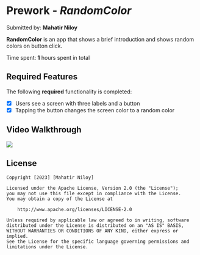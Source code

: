 # Prework - *RandomColor*

Submitted by: **Mahatir Niloy**

**RandomColor** is an app that shows a brief introduction and shows random colors on button click.

Time spent: **1** hours spent in total

## Required Features

The following **required** functionality is completed:

- [x] Users see a screen with three labels and a button
- [x] Tapping the button changes the screen color to a random color
 
## Video Walkthrough
![](https://media.giphy.com/media/v1.Y2lkPTc5MGI3NjExbXlqd3hpZHFsc2w1cHB2NWw1aGxvc2Fpb3Mydnp4eDdoZDIyMzZqNiZlcD12MV9pbnRlcm5hbF9naWZfYnlfaWQmY3Q9Zw/nwFhaff7tsEOwPHv7o/giphy.gif)

## License

    Copyright [2023] [Mahatir Niloy]

    Licensed under the Apache License, Version 2.0 (the "License");
    you may not use this file except in compliance with the License.
    You may obtain a copy of the License at

        http://www.apache.org/licenses/LICENSE-2.0

    Unless required by applicable law or agreed to in writing, software
    distributed under the License is distributed on an "AS IS" BASIS,
    WITHOUT WARRANTIES OR CONDITIONS OF ANY KIND, either express or implied.
    See the License for the specific language governing permissions and
    limitations under the License.
